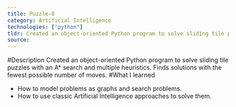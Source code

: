 ```yaml
---
title: Puzzle-8
category: Artificial Intelligence
technologies: ["python"]
tldr: Created an object-oriented Python program to solve sliding tile puzzles with an A* search and multiple heuristics.
source:
---
```

#Description
Created an object-oriented Python program to solve sliding tile puzzles with an A* search and multiple heuristics. Finds solutions with the fewest possible number of moves.
#What I learned
- How to model problems as graphs and search problems.
- How to use classic Artificial Intelligence approaches to solve them.
